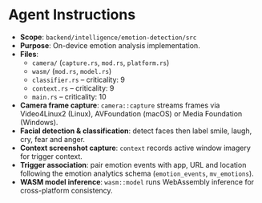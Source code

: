 # Agent Instructions

- **Scope**: `backend/intelligence/emotion-detection/src`
- **Purpose**: On-device emotion analysis implementation.
- **Files**:
  - `camera/` (`capture.rs`, `mod.rs`, `platform.rs`)
  - `wasm/` (`mod.rs`, `model.rs`)
  - `classifier.rs` – criticality: 9
  - `context.rs` – criticality: 9
  - `main.rs` – criticality: 10
- **Camera frame capture**: `camera::capture` streams frames via Video4Linux2 (Linux), AVFoundation (macOS) or Media Foundation (Windows).
- **Facial detection & classification**: detect faces then label smile, laugh, cry, fear and anger.
- **Context screenshot capture**: `context` records active window imagery for trigger context.
- **Trigger association**: pair emotion events with app, URL and location following the emotion analytics schema (`emotion_events`, `mv_emotions`).
- **WASM model inference**: `wasm::model` runs WebAssembly inference for cross-platform consistency.
